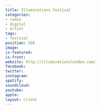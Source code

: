 ```yaml
---
title: Illuminations Festival
categories:
- radio
- digital
- artist
tags:
- festival
position: 168
image: 
is-featured: 
is-front: 
website: http://illuminationslondon.com/
facebook: 
twitter: 
instagram: 
spotify: 
soundcloud: 
youtube: 
apple: 
layout: client
---
```


